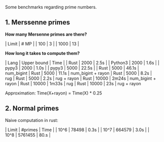 Some benchmarks regarding prime numbers.

## 1. Merssenne primes

**How many Mersenne primes are there?**

| Limit  | # MP |
|  100   |   3  |
| 1000   |  13  |

**How long it takes to compute them?**

| Lang    |  Upper bound |  Time |
| Rust    |         2000 |  2.5s |
| Python3 |         2000 |  1.6s |
| pypy3   |         2000 |  1.0s |
| pypy3   |         5000 | 22.5s |
| Rust    |         5000 | 46.1s | num_bigint
| Rust    |         5000 | 11.1s | num_bigint + rayon
| Rust    |         5000 |  8.2s | rug
| Rust    |         5000 |  2.2s | rug + rayon
| Rust    |        10000 | 2m24s | num_bigint + rayon
| Rust    |        10000 | 1m33s | rug
| Rust    |        10000 |   23s | rug + rayon

Approximation:
  Time(X+rayon) = Time(X) * 0.25

## 2. Normal primes

Naive computation in rust:

| Limit | #primes | Time |
| 10^6  |   78498 | 0.3s |
| 10^7  |  664579 | 3.0s |
| 10^8  | 5761455 | 80.s |